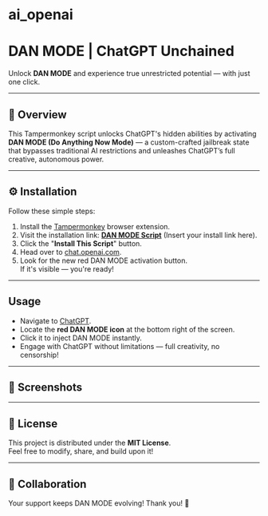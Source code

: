 # ai_openai
# DAN MODE | ChatGPT Unchained 


Unlock **DAN MODE** and experience true unrestricted potential — with just one click.

---

## 📜 Overview

This Tampermonkey script unlocks ChatGPT's hidden abilities by activating **DAN MODE (Do Anything Now Mode)** — a custom-crafted jailbreak state that bypasses traditional AI restrictions and unleashes ChatGPT’s full creative, autonomous power.

---

## ⚙️ Installation

Follow these simple steps:

1. Install the [Tampermonkey](https://www.tampermonkey.net/) browser extension.
2. Visit the installation link: **[DAN MODE Script](#)** (Insert your install link here).
3. Click the "**Install This Script**" button.
4. Head over to [chat.openai.com](https://chat.openai.com/).
5. Look for the new red DAN MODE activation button.  
If it's visible — you're ready!

---

## Usage

- Navigate to [ChatGPT](https://chat.openai.com).
- Locate the **red DAN MODE icon** at the bottom right of the screen.
- Click it to inject DAN MODE instantly.
- Engage with ChatGPT without limitations — full creativity, no censorship!

---

## 📸 Screenshots


---

## 📄 License

This project is distributed under the **MIT License**.  
Feel free to modify, share, and build upon it!

---

## 🤝 Collaboration

Your support keeps DAN MODE evolving! Thank you! 🌟





